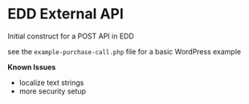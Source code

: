 EDD External API
================

Initial construct for a POST API in EDD

see the `example-purchase-call.php` file for a basic WordPress example

**Known Issues**
* localize text strings
* more security setup